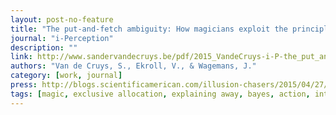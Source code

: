 ```yaml
---
layout: post-no-feature
title: "The put-and-fetch ambiguity: How magicians exploit the principle of exclusive allocation of movements to intentions"
journal: "i-Perception"
description: ""
link: http://www.sandervandecruys.be/pdf/2015_VandeCruys-i-P-the_put_and_fetch.pdf
authors: "Van de Cruys, S., Ekroll, V., & Wagemans, J."
category: [work, journal]
press: http://blogs.scientificamerican.com/illusion-chasers/2015/04/27/slydini-neuromagic/
tags: [magic, exclusive allocation, explaining away, bayes, action, intention]
---
```

